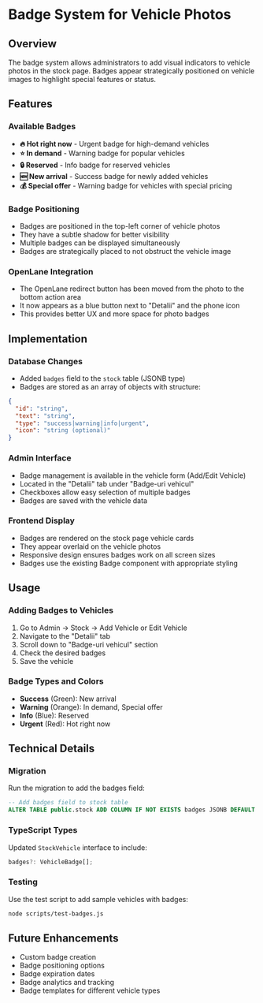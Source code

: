 # Badge System for Vehicle Photos

## Overview
The badge system allows administrators to add visual indicators to vehicle photos in the stock page. Badges appear strategically positioned on vehicle images to highlight special features or status.

## Features

### Available Badges
- **🔥 Hot right now** - Urgent badge for high-demand vehicles
- **⭐ In demand** - Warning badge for popular vehicles
- **🔒 Reserved** - Info badge for reserved vehicles
- **🆕 New arrival** - Success badge for newly added vehicles
- **💰 Special offer** - Warning badge for vehicles with special pricing

### Badge Positioning
- Badges are positioned in the top-left corner of vehicle photos
- They have a subtle shadow for better visibility
- Multiple badges can be displayed simultaneously
- Badges are strategically placed to not obstruct the vehicle image

### OpenLane Integration
- The OpenLane redirect button has been moved from the photo to the bottom action area
- It now appears as a blue button next to "Detalii" and the phone icon
- This provides better UX and more space for photo badges

## Implementation

### Database Changes
- Added `badges` field to the `stock` table (JSONB type)
- Badges are stored as an array of objects with structure:
```json
{
  "id": "string",
  "text": "string", 
  "type": "success|warning|info|urgent",
  "icon": "string (optional)"
}
```

### Admin Interface
- Badge management is available in the vehicle form (Add/Edit Vehicle)
- Located in the "Detalii" tab under "Badge-uri vehicul"
- Checkboxes allow easy selection of multiple badges
- Badges are saved with the vehicle data

### Frontend Display
- Badges are rendered on the stock page vehicle cards
- They appear overlaid on the vehicle photos
- Responsive design ensures badges work on all screen sizes
- Badges use the existing Badge component with appropriate styling

## Usage

### Adding Badges to Vehicles
1. Go to Admin → Stock → Add Vehicle or Edit Vehicle
2. Navigate to the "Detalii" tab
3. Scroll down to "Badge-uri vehicul" section
4. Check the desired badges
5. Save the vehicle

### Badge Types and Colors
- **Success** (Green): New arrival
- **Warning** (Orange): In demand, Special offer  
- **Info** (Blue): Reserved
- **Urgent** (Red): Hot right now

## Technical Details

### Migration
Run the migration to add the badges field:
```sql
-- Add badges field to stock table
ALTER TABLE public.stock ADD COLUMN IF NOT EXISTS badges JSONB DEFAULT '[]'::jsonb;
```

### TypeScript Types
Updated `StockVehicle` interface to include:
```typescript
badges?: VehicleBadge[];
```

### Testing
Use the test script to add sample vehicles with badges:
```bash
node scripts/test-badges.js
```

## Future Enhancements
- Custom badge creation
- Badge positioning options
- Badge expiration dates
- Badge analytics and tracking
- Badge templates for different vehicle types
